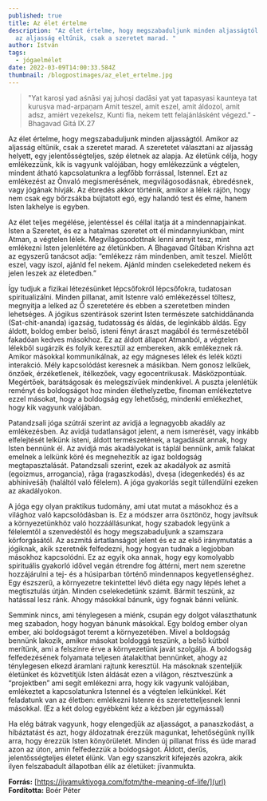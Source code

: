 ```yaml
---
published: true
title: Az élet értelme
description: "Az élet értelme, hogy megszabaduljunk minden aljasságtól. Amikor
  az aljasság eltűnik, csak a szeretet marad. "
author: István
tags:
  - jógaelmélet
date: 2022-03-09T14:00:33.584Z
thumbnail: /blogpostimages/az_elet_ertelme.jpg
---
```

> "Yat karoṣi yad aśnāsi yaj juhoṣi dadāsi yat
yat tapasyasi kaunteya tat kuruṣva mad-arpaṇam
> Amit teszel, amit eszel, amit áldozol, amit adsz, amiért vezekelsz, Kunti fia, nekem tett felajánlásként végezd." - Bhagavad Gitá IX.27

Az élet értelme, hogy megszabaduljunk minden aljasságtól. Amikor az aljasság eltűnik, csak a szeretet marad. A szeretetet választani az aljasság helyett, egy jelentősségteljes, szép életnek az alapja. Az életünk célja, hogy emlékezzünk, kik is vagyunk valójában, hogy emlékezzünk a végtelen, mindent átható kapcsolatunkra a legfőbb forrással, Istennel. Ezt az emlékezést az Önvaló megismerésének, megvilágosodásnak, ébredésnek, vagy jógának hívják. Az ébredés akkor történik, amikor a lélek rájön, hogy nem csak egy bőrzsákba bújtatott egó, egy halandó test és elme, hanem Isten lakhelye is egyben.

Az élet teljes megélése, jelentéssel és céllal itatja át a mindennapjainkat. Isten a Szeretet, és ez a hatalmas szeretet ott él mindannyiunkban, mint Atman, a végtelen lélek. Megvilágosodottnak lenni annyit tesz, mint emlékezni Isten jelenlétére az életünkben. A Bhagavad Gítában Krishna azt az egyszerű tanácsot adja: “emlékezz rám mindenben, amit teszel. Mielőtt eszel, vagy iszol, ajánld fel nekem. Ajánld minden cselekedeted nekem és jelen leszek az életedben.”

Így tudjuk a fizikai létezésünket lépcsőfokról lépcsőfokra, tudatosan spiritualizálni. Minden pillanat, amit Istenre való emlékezéssel töltesz, megnyitja a lelked az Ő szeretetére és ebben a szeretetben minden lehetséges. A jógikus szentírások szerint Isten természete satchiddānanda (Sat-chit-ananda) igazság, tudatosság és áldás, de leginkább áldás. Egy áldott, boldog ember belső, isteni fényt áraszt magából és természetéből fakadóan kedves másokhoz. Ez az áldott állapot Atmanból, a végtelen lélekből sugárzik és folyik keresztül az embereken, akik emlékeznek rá. Amikor másokkal kommunikálnak, az egy mágneses lélek és lelék közti interakció. Mély kapcsolódást keresnek a másikban. Nem gonosz lelkűek, önzőek, érzéketlenek, ítélkezőek, vagy egocentrikusak. Másközpontúak. Megértőek, barátságosak és melegszívűek mindenkivel. A puszta jelenlétük reményt és boldogságot hoz minden élethelyzetbe, finoman emlékeztetve ezzel másokat, hogy a boldogság egy lehetőség, mindenki emlékezhet, hogy kik vagyunk valójában.

Patandzsali jóga szútrái szerint az avidjá a legnagyobb akadály az emlékezésben. Az avidjá tudatlanságot jelent, a nem ismerését, vagy inkább elfelejtését lelkünk isteni, áldott természetének, a tagadását annak, hogy Isten bennünk él. Az avidjá más akadályokat is táplál bennünk, amik falakat emelnek a lelkünk köré és megnehezítik az igaz boldogság megtapasztalását. Patandzsali szerint, ezek az akadályok az asmitā (egoizmus, arrogancia), rāga (ragaszkodás), dveṣa (idegenkedés) és az abhiniveśāḥ (haláltól való félelem).
A jóga gyakorlás segít túllendülni ezeken az akadályokon.

A jóga egy olyan praktikus tudomány, ami utat mutat a másokhoz és a világhoz való kapcsolódásban is. Ez a módszer arra ösztönöz, hogy javítsuk a környezetünkhöz való hozzáállásunkat, hogy szabadok legyünk a félelemtől a szenvedéstől és hogy megszabaduljunk a szamszara körforgásától. Az aszmitá ártatlanságot jelent és ez az első iránymutatás a jógiknak, akik szeretnék felfedezni, hogy hogyan tudnak a legjobban másokhoz kapcsolódni. Ez az egyik oka annak, hogy egy komolyabb spirituális gyakorló idővel vegán étrendre fog áttérni, mert nem szeretne hozzájárulni a tej- és a húsiparban történő mindennapos kegyetlenséghez. Egy észszerű, a környezetre tekintettel lévő diéta egy nagy lépés lehet a megtisztulás útján. Minden cselekedetünk számít. Bármit teszünk, az hatással lesz ránk. Ahogy másokkal bánunk, úgy fognak bánni velünk.

Semmink nincs, ami ténylegesen a miénk, csupán egy dolgot választhatunk meg szabadon, hogy hogyan bánunk másokkal. Egy boldog ember olyan ember, aki boldogságot teremt a környezetében. Mivel a boldogság bennünk lakozik, amikor másokat boldoggá teszünk, a belső kútból merítünk, ami a felszínre érve a környezetünk javát szolgálja. A boldogság felfedezésének folyamata teljesen átalakíthat bennünket, ahogy az ténylegesen elkezd áramlani rajtunk keresztül. Ha másoknak szenteljük életünket és közvetítjük Isten áldását ezen a világon, résztveszünk a “projektben” ami segít emlékezni arra, hogy kik vagyunk valójában, emlékeztet a kapcsolatunkra Istennel és a végtelen lelkünkkel. Két feladatunk van az életben: emlékezni Istenre és szeretetteljesnek lenni másokkal. (Ez a két dolog egyébként kéz a kézben jár egymással)

Ha elég bátrak vagyunk, hogy elengedjük az aljasságot, a panaszkodást, a hibáztatást és azt, hogy áldozatnak érezzük magunkat, lehetőségünk nyílik arra, hogy érezzük Isten könyörületét. Minden új pillanat friss és üde marad azon az úton, amin felfedezzük a boldogságot. Áldott, derűs, jelentősségteljes életet élünk. Van egy szanszkrit kifejezés azokra, akik ilyen felszabadult állapotban élik az életüket:  jīvanmukta.

**Forrás:** [https://jivamuktiyoga.com/fotm/the-meaning-of-life/](url)
**Fordította:** Boér Péter
